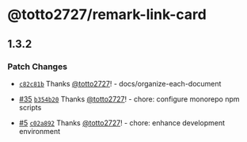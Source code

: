 # @totto2727/remark-link-card

## 1.3.2

### Patch Changes

- [`c82c81b`](https://github.com/totto2727-org/js-package/commit/c82c81b999a01c14845b61b680a23b516931f5a3) Thanks [@totto2727](https://github.com/totto2727)! - docs/organize-each-document

- [#35](https://github.com/totto2727-org/js-package/pull/35) [`b354b20`](https://github.com/totto2727-org/js-package/commit/b354b20f4eb0909ee78f9cc8dd40dbda6e7635c5) Thanks [@totto2727](https://github.com/totto2727)! - chore: configure monorepo npm scripts

- [#5](https://github.com/totto2727-org/js-package/pull/5) [`c02a892`](https://github.com/totto2727-org/js-package/commit/c02a892bf50e86bfdc4a3c62ff51136becd8ed00) Thanks [@totto2727](https://github.com/totto2727)! - chore: enhance development environment
